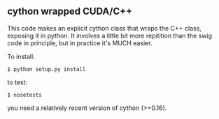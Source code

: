 ## cython wrapped CUDA/C++

This code makes an explicit cython class that wraps the C++ class, exposing it in python. It involves a little bit more repitition than the swig code in principle, but in practice it's MUCH easier.

To install:

`$ python setup.py install`

to test:

`$ nosetests`

you need a relatively recent version of cython (>=0.16).



